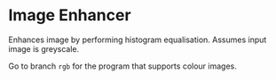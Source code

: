 # Image Enhancer

Enhances image by performing histogram equalisation. Assumes input image is
greyscale.

Go to branch `rgb` for the program that supports colour images.
